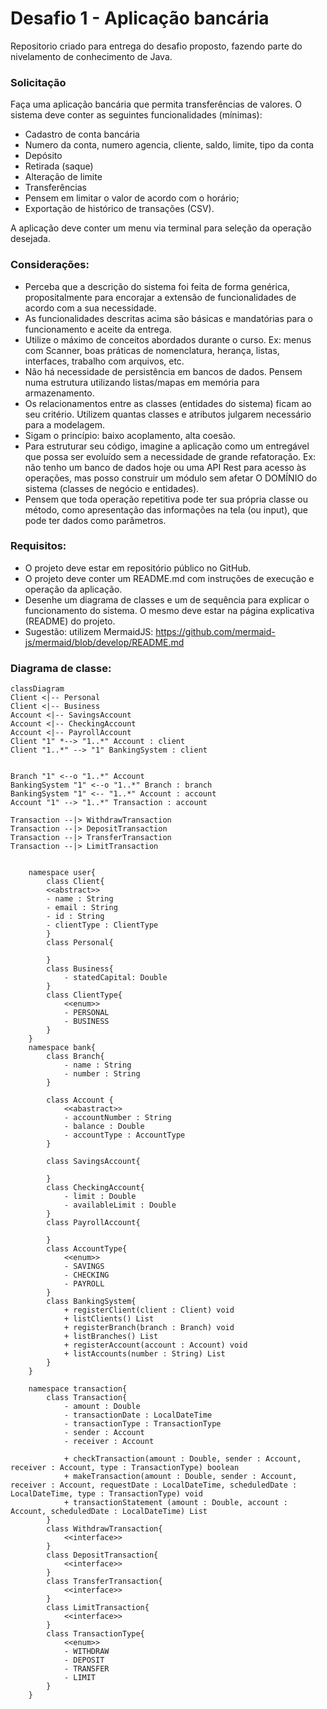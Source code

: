 # Desafio 1 - Aplicação bancária
Repositorio criado para entrega do desafio proposto, fazendo parte do nivelamento de conhecimento de Java.

### Solicitação ###
Faça uma aplicação bancária que permita transferências de valores. O sistema deve conter as seguintes funcionalidades (mínimas):

- Cadastro de conta bancária
- Numero da conta, numero agencia, cliente, saldo, limite, tipo da conta
- Depósito
- Retirada (saque)
- Alteração de limite
- Transferências
- Pensem em limitar o valor de acordo com o horário;
- Exportação de histórico de transações (CSV).

A aplicação deve conter um menu via terminal para seleção da operação desejada.

### Considerações: ###
- Perceba que a descrição do sistema foi feita de forma genérica, propositalmente para encorajar a extensão de funcionalidades de acordo com a sua necessidade.
- As funcionalidades descritas acima são básicas e mandatórias para o funcionamento e aceite da entrega.
- Utilize o máximo de conceitos abordados durante o curso. Ex: menus com Scanner, boas práticas de nomenclatura, herança, listas, interfaces, trabalho com arquivos, etc.
- Não há necessidade de persistência em bancos de dados. Pensem numa estrutura utilizando listas/mapas em memória para armazenamento.
- Os relacionamentos entre as classes (entidades do sistema) ficam ao seu critério. Utilizem quantas classes e atributos julgarem necessário para a modelagem.
- Sigam o princípio: baixo acoplamento, alta coesão.
- Para estruturar seu código, imagine a aplicação como um entregável que possa ser evoluído sem a necessidade de grande refatoração. Ex: não tenho um banco de dados hoje ou uma API Rest para acesso às operações, mas posso construir um módulo sem afetar O DOMÍNIO do sistema (classes de negócio e entidades).
- Pensem que toda operação repetitiva pode ter sua própria classe ou método, como apresentação das informações na tela (ou input), que pode ter dados como parâmetros.

### Requisitos: ###
- O projeto deve estar em repositório público no GitHub.
- O projeto deve conter um README.md com instruções de execução e operação da aplicação.
- Desenhe um diagrama de classes e um de sequência para explicar o funcionamento do sistema. O mesmo deve estar na página explicativa (README) do projeto.
- Sugestão: utilizem MermaidJS: https://github.com/mermaid-js/mermaid/blob/develop/README.md

### Diagrama de classe: ###
```mermaid
classDiagram
Client <|-- Personal
Client <|-- Business
Account <|-- SavingsAccount
Account <|-- CheckingAccount
Account <|-- PayrollAccount
Client "1" *--> "1..*" Account : client
Client "1..*" --> "1" BankingSystem : client


Branch "1" <--o "1..*" Account
BankingSystem "1" <--o "1..*" Branch : branch
BankingSystem "1" <-- "1..*" Account : account
Account "1" --> "1..*" Transaction : account

Transaction --|> WithdrawTransaction
Transaction --|> DepositTransaction
Transaction --|> TransferTransaction
Transaction --|> LimitTransaction


    namespace user{
        class Client{
        <<abstract>>
        - name : String
        - email : String
        - id : String
        - clientType : ClientType
        }
        class Personal{
            
        }
        class Business{
            - statedCapital: Double
        }
        class ClientType{
            <<enum>>
            - PERSONAL
            - BUSINESS
        }
    }
    namespace bank{
        class Branch{
            - name : String
            - number : String
        }

        class Account {
            <<abastract>>
            - accountNumber : String
            - balance : Double
            - accountType : AccountType
        }

        class SavingsAccount{

        }
        class CheckingAccount{
            - limit : Double
            - availableLimit : Double
        }
        class PayrollAccount{

        }
        class AccountType{
            <<enum>>
            - SAVINGS
            - CHECKING
            - PAYROLL
        }
        class BankingSystem{
            + registerClient(client : Client) void
            + listClients() List
            + registerBranch(branch : Branch) void
            + listBranches() List
            + registerAccount(account : Account) void
            + listAccounts(number : String) List
        }
    }

    namespace transaction{
        class Transaction{  
            - amount : Double
            - transactionDate : LocalDateTime
            - transactionType : TransactionType
            - sender : Account
            - receiver : Account
            
            + checkTransaction(amount : Double, sender : Account, receiver : Account, type : TransactionType) boolean
            + makeTransaction(amount : Double, sender : Account, receiver : Account, requestDate : LocalDateTime, scheduledDate : LocalDateTime, type : TransactionType) void
            + transactionStatement (amount : Double, account : Account, scheduledDate : LocalDateTime) List
        }
        class WithdrawTransaction{
            <<interface>>
        }
        class DepositTransaction{
            <<interface>>
        }
        class TransferTransaction{
            <<interface>>
        }
        class LimitTransaction{
            <<interface>>
        }
        class TransactionType{
            <<enum>>
            - WITHDRAW
            - DEPOSIT
            - TRANSFER
            - LIMIT
        }
    }
``` 
